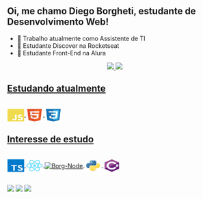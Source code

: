 ## Oi, me chamo Diego Borgheti, estudante de Desenvolvimento Web!

- 🔭 Trabalho atualmente como Assistente de TI
- 🚀 Estudante Discover na Rocketseat
- 👾 Estudante Front-End na Alura

<div align="center">
  <a href="https://github.com/dvborgheti">
  <img height="160em" src="https://github-readme-stats.vercel.app/api?username=dvborgheti&show_icons=true&theme=tokyonight&include_all_commits=true&count_private=true"/>
  <img height="160em" src="https://github-readme-stats.vercel.app/api/top-langs/?username=dvborgheti&layout=compact&langs_count=7&theme=tokyonight"/>
</div>

  ## Estudando atualmente 
  
  <div style="display: inline_block"><br>
  <img align="center" alt="Borg-Js" height="30" width="40" src="https://raw.githubusercontent.com/devicons/devicon/master/icons/javascript/javascript-plain.svg">
  <img align="center" alt="Borg-HTML" height="30" width="40" src="https://raw.githubusercontent.com/devicons/devicon/master/icons/html5/html5-original.svg">
  <img align="center" alt="Borg-CSS" height="30" width="40" src="https://raw.githubusercontent.com/devicons/devicon/master/icons/css3/css3-original.svg">
</div>
  
  ## Interesse de estudo
  <div style="display: inline_block"><br>
  <img align="center" alt="Borg-Ts" height="30" width="40" src="https://raw.githubusercontent.com/devicons/devicon/master/icons/typescript/typescript-plain.svg">
  <img align="center" alt="Borg-React" height="30" width="40" src="https://raw.githubusercontent.com/devicons/devicon/master/icons/react/react-original.svg">
  <img align="center" alt="Borg-Node" height="30" width="40" src="https://cdn.jsdelivr.net/gh/devicons/devicon/icons/nodejs/nodejs-plain.svg">
  <img align="center" alt="Borg-Python" height="30" width="40" src="https://raw.githubusercontent.com/devicons/devicon/master/icons/python/python-original.svg">
  <img align="center" alt="Borg-Csharp" height="30" width="40" src="https://raw.githubusercontent.com/devicons/devicon/master/icons/csharp/csharp-original.svg">
  </div>
  
<link rel="stylesheet" href="https://cdn.jsdelivr.net/gh/devicons/devicon@v2.14.0/devicon.min.css">
  
  ## 
  
  <div> 
  <a href="https://instagram.com/dvborgheti" target="_blank"><img src="https://img.shields.io/badge/-Instagram-%23E4405F?style=for-the-badge&logo=instagram&logoColor=white" target="_blank"></a>
  <a href = "mailto:dvborgheti@gmail.com"><img src="https://img.shields.io/badge/-Gmail-%23333?style=for-the-badge&logo=gmail&logoColor=white" target="_blank"></a>
  <a href="https://www.linkedin.com/in/dvborgheti" target="_blank"><img src="https://img.shields.io/badge/-LinkedIn-%230077B5?style=for-the-badge&logo=linkedin&logoColor=white" target="_blank"></a> 
 

 
</div>

